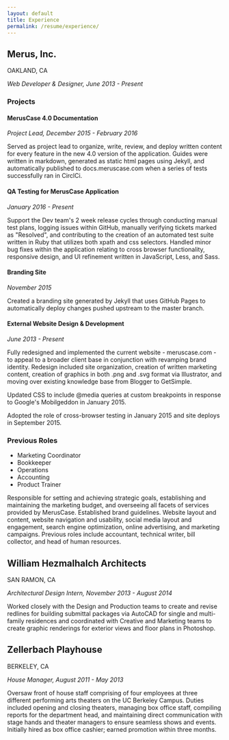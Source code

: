 ```yaml
---
layout: default
title: Experience
permalink: /resume/experience/
---
```

					
## Merus, Inc.

<i class="fa fa-map-marker" aria-hidden="true"></i> OAKLAND, CA

_Web Developer & Designer, June 2013 - Present_


### Projects

#### MerusCase 4.0 Documentation

_Project Lead, December 2015 - February 2016_

Served as project lead to organize, write, review, and deploy written content for every feature in the new 4.0 version of the application.
Guides were written in markdown, generated as static html pages using Jekyll, and automatically published to docs.meruscase.com when a series
of tests successfully ran in CirclCi.

#### QA Testing for MerusCase Application

_January 2016 - Present_

Support the Dev team's 2 week release cycles through conducting manual test plans, logging issues within GitHub, manually verifying tickets
marked as "Resolved", and contributing to the creation of an automated test suite written in Ruby that utilizes both xpath and css selectors.
Handled minor bug fixes within the application relating to cross browser functionality, responsive design, and UI refinement written in
JavaScript, Less, and Sass.

#### Branding Site

_November 2015_

Created a branding site generated by Jekyll that uses GitHub Pages to automatically deploy changes pushed upstream to the master branch. 

#### External Website Design & Development

_June 2013 - Present_

Fully redesigned and  implemented the current website - meruscase.com - to appeal to a broader client base in conjunction with
revamping brand identity. Redesign included site organization, creation of written marketing content, creation of graphics in
both .png and .svg format via Illustrator, and moving over existing knowledge base from Blogger to GetSimple.  

Updated CSS to include @media queries at custom breakpoints in response to Google's Mobilgeddon in January 2015.

Adopted the role of cross-browser testing in January 2015 and site deploys in September 2015.

### Previous Roles

+ Marketing Coordinator
+ Bookkeeper
+ Operations
+ Accounting
+ Product Trainer

Responsible for setting and achieving strategic 
goals, establishing and maintaining the 
marketing budget, and overseeing all facets of 
services provided by MerusCase. Established 
brand guidelines. Website layout and content, 
website navigation and usability, social media 
layout and engagement, search engine 
optimization, online advertising, and marketing 
campaigns. Previous roles include accountant, 
technical writer, bill collector, and head of 
human resources. 

## William Hezmalhalch Architects

<i class="fa fa-map-marker" aria-hidden="true"></i> SAN RAMON, CA		

_Architectural Design Intern, November 2013 - August 2014_

Worked closely with the Design and Production teams to create and revise redlines for building submittal packages via AutoCAD for single
and multi-family residences and coordinated with Creative and Marketing teams to create graphic renderings for exterior views and floor plans
in Photoshop.

## Zellerbach Playhouse

<i class="fa fa-map-marker" aria-hidden="true"></i> BERKELEY, CA

_House Manager, August 2011 - May 2013_

Oversaw front of house staff comprising of four employees at three different performing arts theaters on the UC Berkeley Campus.
Duties included opening and closing theaters, managing box office staff, compiling reports for the department head, and maintaining
direct communication with stage hands and theater managers to ensure seamless shows and events. Initially hired as box office cashier;
earned promotion within three months.